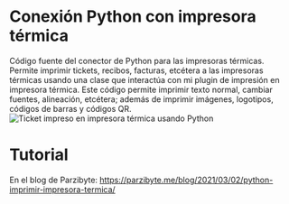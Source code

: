 # Conexión Python con impresora térmica 
Código fuente del conector de Python para las impresoras térmicas. Permite imprimir tickets, recibos, facturas, etcétera a las impresoras térmicas usando una clase que interactúa con mi plugin de impresión en impresora térmica.
Este código permite imprimir texto normal, cambiar fuentes, alineación, etcétera; además de imprimir imágenes, logotipos, códigos de barras y códigos QR.
![Ticket impreso en impresora térmica usando Python](https://parzibyte.me/blog/wp-content/uploads/2021/03/Ticket-impreso-en-impresora-termica-con-Python.jpg)

# Tutorial
En el blog de Parzibyte: https://parzibyte.me/blog/2021/03/02/python-imprimir-impresora-termica/